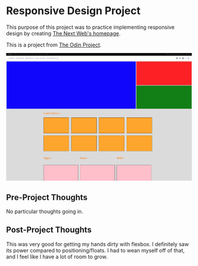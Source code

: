 # Responsive Design Project

This purpose of this project was to practice implementing responsive design by creating [The Next Web's homepage](https://thenextweb.com).

This is a project from [The Odin Project](https://www.theodinproject.com/courses/html5-and-css3/lessons/building-with-responsive-design).

![Screenshot](assets/images/screenshot.png)

## Pre-Project Thoughts

No particular thoughts going in.

## Post-Project Thoughts

This was very good for getting my hands dirty with flexbox. I definitely saw its power compared to positioning/floats. I had to wean myself off of that, and I feel like I have a lot of room to grow.

